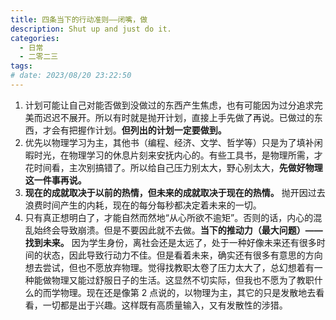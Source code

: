 ```yaml
---
title: 四条当下的行动准则——闭嘴，做
description: Shut up and just do it.
categories:
  - 日常
  - 二零二三
tags:
# date: 2023/08/20 23:22:50
---
```


1. 计划可能让自己对能否做到没做过的东西产生焦虑，也有可能因为过分追求完美而迟迟不展开。所以有时就是抛开计划，直接上手先做了再说。已做过的东西，才会有把握作计划。**但列出的计划一定要做到。**
2. 优先以物理学习为主，其他书（编程、经济、文学、哲学等）只是为了填补闲暇时光，在物理学习的休息片刻来安抚内心的。有些工具书，是物理所需，才花时间看，主次别搞错了。所以给自己压力别太大，野心别太大，**先做好物理这一件事再说。**
3. **现在的成就取决于以前的热情，但未来的成就取决于现在的热情。** 抛开因过去浪费时间产生的内耗，现在的每分每秒都决定着未来的一切。
4. 只有真正想明白了，才能自然而然地“从心所欲不逾矩”。否则的话，内心的混乱始终会导致崩溃。但是不要因此就不去做。**当下的推动力（最大问题）——找到未来。** 因为学生身份，离社会还是太远了，处于一种好像未来还有很多时间的状态，因此导致行动力不佳。但是看着未来，确实还有很多有意思的方向想去尝试，但也不愿放弃物理。觉得找教职太卷了压力太大了，总幻想着有一种能做物理又能过舒服日子的生活。这显然不切实际，但我也不愿为了教职什么的而学物理。现在还是像第 2 点说的，以物理为主，其它的只是发散地去看看，一切都是出于兴趣。这样既有高质量输入，又有发散性的涉猎。

